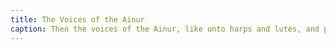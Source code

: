 ```yaml
---
title: The Voices of the Ainur
caption: Then the voices of the Ainur, like unto harps and lutes, and pipes and trumpets, and viols and organs, and like unto countless choirs singing with words, began to fashion the theme of Iluvatar to a great music; and a sound arose of endless interchanging melodies woven in harmony that passed beyond hearing into the depths and into the heights, and the places of the dwelling of Iluvatar were filled to overflowing, and the music and the echo of the music went out into the Void, and it was not void. Never since have the Ainur made any music like to this music, though it has been said that a greater still shall be made before Iluvatar by the choirs of the Ainur and the Children of Iluvatar after the end of days. Then the themes of Iluvatar shall be played aright, and take Being in the moment of their utterance, for all shall then understand fully his intent in their part, and each shall know the comprehension of each, and Iluvatar shall give to their thoughts the secret fire, being well pleased.
---
```

